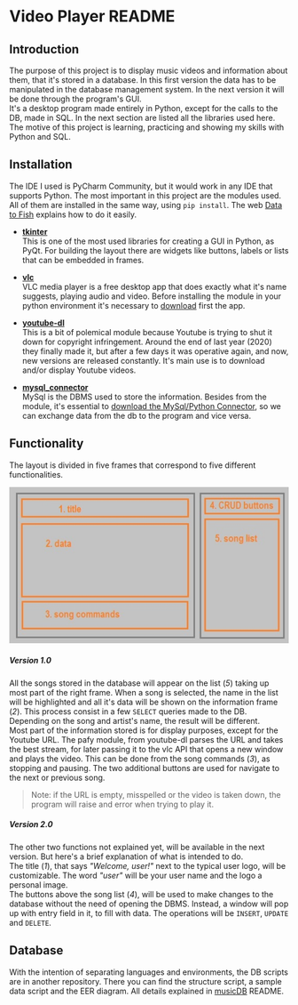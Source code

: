 # Video Player README

## Introduction

The purpose of this project is to display music videos and information about them, that it's stored in a database.
In this first version the data has to be manipulated in the database management system. In the next version it
will be done through the program's GUI.   
It's a desktop program made entirely in Python, except for the calls to the DB, made in SQL. In the next section
are listed all the libraries used here.   
The motive of this project is learning, practicing and showing my skills with Python and SQL.

## Installation

The IDE I used is PyCharm Community, but it would work in any IDE that supports Python. The most important in
this project are the modules used. All of them are installed in the same way, using `pip install`. 
The web [Data to Fish](https://datatofish.com/install-package-python-using-pip/) explains how to do it easily.

- [**tkinter**](https://docs.python.org/3/library/tkinter.html)   
This is one of the most used libraries for creating a GUI in Python, as PyQt.
For building the layout there are widgets like buttons, labels or lists that can be embedded in frames.

- [**vlc**](https://www.olivieraubert.net/vlc/python-ctypes/doc/)   
VLC media player is a free desktop app that does exactly what it's name suggests, playing audio and video.
Before installing the module in your python environment it's necessary to
[download](https://www.videolan.org/index.ca.html) first the app.

- [**youtube-dl**](https://pypi.org/project/youtube_dl/)   
This is a bit of polemical module because Youtube is trying to shut it down for copyright infringement.
Around the end of last year (2020) they finally made it, but after a few days it was operative again, and
now, new versions are released constantly. It's main use is to download and/or display Youtube videos.

- [**mysql_connector**](https://pypi.org/project/mysql-connector-python/)   
MySql is the DBMS used to store the information. Besides from the module, it's essential to
[download the MySql/Python Connector](https://dev.mysql.com/downloads/connector/python/), so we
can exchange data from the db to the program and vice versa.

## Functionality

The layout is divided in five frames that correspond to five different functionalities.  
 
![Player GUI](layout.jpg)

##### Version 1.0

All the songs stored in the database will appear on the list (*5*) taking up most part of the right frame.
When a song is selected, the name in the list will be highlighted and all it's data will be shown on
the information frame (*2*). This process consist in a few `SELECT` queries made to the DB. Depending on the song
and artist's name, the result will be different.   
Most part of the information stored is for display purposes, except for the Youtube URL. The pafy module, from
youtube-dl parses the URL and takes the best stream, for later passing it to the vlc API that opens
a new window and plays the video. This can be done from the song commands (*3*), as stopping and
pausing. The two additional buttons are used for navigate to the next or previous song.

> Note: if the URL is empty, misspelled or the video is taken down, the program will raise and error
> when trying to play it.


##### Version 2.0

The other two functions not explained yet, will be available in the next version. But here's a brief explanation
of what is intended to do.   
The title (*1*), that says *"Welcome, user!"* next to the typical user logo, will be customizable. The word *"user"*
will be your user name and the logo a personal image.   
The buttons above the song list (*4*), will be used to make changes to the database without the need of opening
the DBMS. Instead, a window will pop up with entry field in it, to fill with data. The operations will be
`INSERT`, `UPDATE` and `DELETE`. 

## Database

With the intention of separating languages and environments, the DB scripts are in another repository.
There you can find the structure script, a sample data script and the EER diagram. All details
explained in [musicDB](https://github.com/IraiaBB/Music-DB) README.

